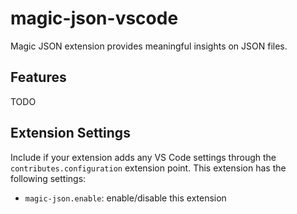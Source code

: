 # magic-json-vscode

Magic JSON extension provides meaningful insights on JSON files.

## Features

TODO

## Extension Settings

Include if your extension adds any VS Code settings through the `contributes.configuration` extension point.
This extension has the following settings:

* `magic-json.enable`: enable/disable this extension
